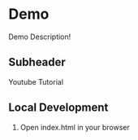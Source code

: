 # Demo

Demo Description!


## Subheader

Youtube Tutorial

## Local Development

1. Open index.html in your browser
